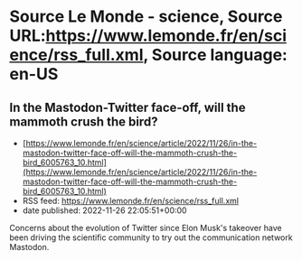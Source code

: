 # Source Le Monde - science, Source URL:https://www.lemonde.fr/en/science/rss_full.xml, Source language: en-US

## In the Mastodon-Twitter face-off, will the mammoth crush the bird?
 - [https://www.lemonde.fr/en/science/article/2022/11/26/in-the-mastodon-twitter-face-off-will-the-mammoth-crush-the-bird_6005763_10.html](https://www.lemonde.fr/en/science/article/2022/11/26/in-the-mastodon-twitter-face-off-will-the-mammoth-crush-the-bird_6005763_10.html)
 - RSS feed: https://www.lemonde.fr/en/science/rss_full.xml
 - date published: 2022-11-26 22:05:51+00:00

Concerns about the evolution of Twitter since Elon Musk's takeover have been driving the scientific community to try out the communication network Mastodon.
